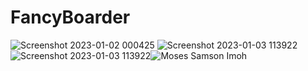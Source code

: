 # FancyBoarder
![Screenshot 2023-01-02 000425](https://user-images.githubusercontent.com/91014957/210347904-1d9d4f83-553f-4f77-bcca-a8a816cf15ba.png)
![Screenshot 2023-01-03 113922](https://user-images.githubusercontent.com/91014957/210347943-659b2247-c92f-4edd-b427-753bc0eb7b62.png)
![Screenshot 2023-01-03 113922](https://user-images.githubusercontent.com/91014957/210347961-1b265ef9-b247-47e0-a626-2dafbae48436.png)![Moses Samson Imoh](https://user-images.githubusercontent.com/91014957/210347962-312ef9d6-6453-4928-99cc-cab4f457303c.png)

